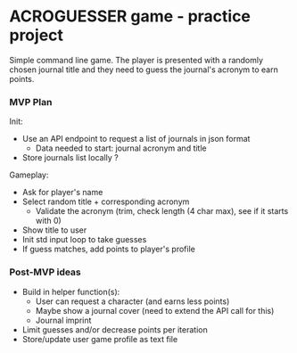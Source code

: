 # ACROGUESSER game - practice project

Simple command line game. The player is presented with a randomly chosen journal
title and they need to guess the journal's acronym to earn points.

### MVP Plan

Init:

- Use an API endpoint to request a list of journals in json format
	- Data needed to start: journal acronym and title
- Store journals list locally ?

Gameplay:

- Ask for player's name
- Select random title + corresponding acronym
	- Validate the acronym (trim, check length (4 char max), see if it starts with 0)
- Show title to user
- Init std input loop to take guesses
- If guess matches, add points to player's profile

### Post-MVP ideas

- Build in helper function(s):
	- User can request a character (and earns less points)
	- Maybe show a journal cover (need to extend the API call for this)
	- Journal imprint
- Limit guesses and/or decrease points per iteration
- Store/update user game profile as text file
